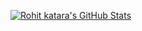<a  href="https://github.com/rkatara100"><img  style="margin:0.5rem"  src="https://github-readme-stats-sigma-five.vercel.app/api?username=rkatara100&show_icons=true&line_height=27&count_private=true&title_color=ffffff&text_color=c9cacc&icon_color=4AB097&bg_color=1A2B34&hide=" alt="Rohit katara's GitHub Stats" /></a>
